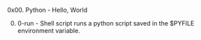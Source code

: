 0x00. Python - Hello, World

0. 0-run - Shell script runs a python script saved in the $PYFILE environment variable.
